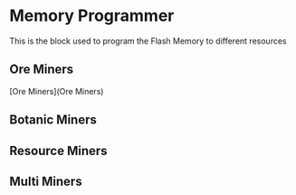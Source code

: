 # Memory Programmer

This is the block used to program the Flash Memory to different resources

## Ore Miners
[Ore Miners](Ore Miners)

## Botanic Miners

## Resource Miners

## Multi Miners

